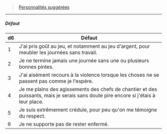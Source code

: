 ﻿---
!PersonalityDefectItem
Id: background_manouvrier_hd.md#défaut
ParentLink: background_manouvrier_hd.md#personnalités-suggérées
Name: Défaut
ParentName: Personnalités suggérées
NameLevel: 5
Attributes: {}
---
> [Personnalités suggérées](hd_background_manouvrier_personnalites_suggerees.md)

---

##### Défaut

|d6|Défaut|
|---|---|
|1|J'ai pris goût au jeu, et notamment au jeu d'argent, pour meubler les journées sans travail.|
|2|Je ne termine jamais une journée sans une ou plusieurs bonnes pintes.|
|3|J'ai aisément recours à la violence lorsque les choses ne se passent pas comme je l'espère.|
|4|Je me plains des agissements des chefs de chantier et des puissants, mais je serais sans doute pire encore si j'étais à leur place.|
|5|Je suis extrêmement crédule, pour peu qu'on me témoigne du respect.|
|6|Je ne supporte pas de rester enfermé.|

